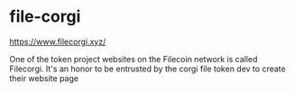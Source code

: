 # file-corgi

https://www.filecorgi.xyz/

One of the token project websites on the Filecoin network is called Filecorgi. It's an honor to be entrusted by the corgi file token dev to create their website page
